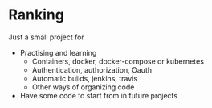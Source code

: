 # Ranking

Just a small project for 

  * Practising and learning
    * Containers, docker, docker-compose or kubernetes
    * Authentication, authorization, Oauth
    * Automatic builds, jenkins, travis
    * Other ways of organizing code
  * Have some code to start from in future projects



